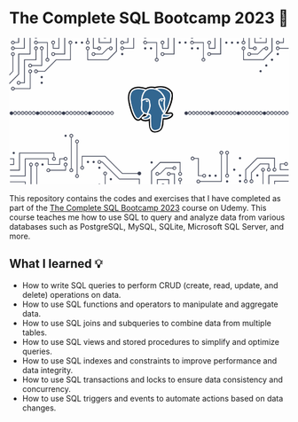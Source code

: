 # The Complete SQL Bootcamp 2023 🚀
![](https://github.com/shayanrsh/Complete-sql-bootcamp/blob/main/ReadMeGif.gif)

This repository contains the codes and exercises that I have completed as part of the [The Complete SQL Bootcamp 2023](https://www.udemy.com/course/the-complete-sql-bootcamp/) course on Udemy. This course teaches me how to use SQL to query and analyze data from various databases such as PostgreSQL, MySQL, SQLite, Microsoft SQL Server, and more.

## What I learned 💡
- How to write SQL queries to perform CRUD (create, read, update, and delete) operations on data.
- How to use SQL functions and operators to manipulate and aggregate data.
- How to use SQL joins and subqueries to combine data from multiple tables.
- How to use SQL views and stored procedures to simplify and optimize queries.
- How to use SQL indexes and constraints to improve performance and data integrity.
- How to use SQL transactions and locks to ensure data consistency and concurrency.
- How to use SQL triggers and events to automate actions based on data changes.

